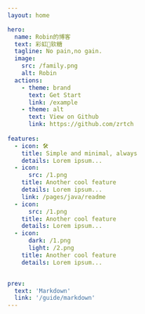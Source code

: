```yaml
---
layout: home

hero:
  name: Robin的博客
  text: 彩虹🌈软糖
  tagline: No pain,no gain.
  image:
    src: /family.png
    alt: Robin
  actions:
    - theme: brand
      text: Get Start
      link: /example
    - theme: alt
      text: View on Github
      link: https://github.com/zrtch
 
features:
  - icon: 🛠️
    title: Simple and minimal, always
    details: Lorem ipsum...
  - icon:
      src: /1.png
    title: Another cool feature
    details: Lorem ipsum...
    link: /pages/java/readme
  - icon:
      src: /1.png
    title: Another cool feature
    details: Lorem ipsum...
  - icon:
      dark: /1.png
      light: /2.png
    title: Another cool feature
    details: Lorem ipsum...


prev:
  text: 'Markdown'
  link: '/guide/markdown'
---
```


